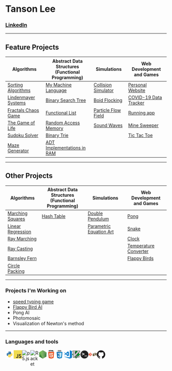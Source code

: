 # Tanson Lee

### [LinkedIn](https://www.linkedin.com/in/tansonlee)

---

## Feature Projects

|Algorithms                                                                          | Abstract Data Structures<br>(Functional Programming)                 | Simulations                                                             |Web Development<br>and Games                                                 |
|------------------------------------------------------------------------------------|----------------------------------------------------------------------|-------------------------------------------------------------------------|-----------------------------------------------------------------------------|
|[Sorting Algorithms](https://github.com/tansonlee/sorting-algorithms)               |[My Machine Language](https://github.com/tansonlee/machine-language)  |[Collision Simulator](https://github.com/tansonlee/collision-simulator)  |[Personal Website](https://github.com/tansonlee/personal-website)            |
|[Lindenmayer Systems](https://github.com/tansonlee/l-systems)                       |[Binary Search Tree](https://github.com/tansonlee/binary-search-tree) |[Boid Flocking](https://github.com/tansonlee/flocking-simulation)        |[COVID-19 Data Tracker](https://github.com/tansonlee/covid19-data-tracker)   |
|[Fractals Chaos Game](https://github.com/tansonlee/fractals-with-chaos-game)        |[Functional List](https://github.com/tansonlee/functional-list)       |[Particle Flow Field](https://github.com/tansonlee/particle-flow-field)  |[Running app](https://github.com/tansonlee/running-app)                      |
|[The Game of Life](https://github.com/tansonlee/game-of-life)                       |[Random Access Memory](https://github.com/tansonlee/ram)              |[Sound Waves](https://github.com/tansonlee/sound-wave-simulator)         |[Mine Sweeper](https://github.com/tansonlee/mine-sweeper)                    |
|[Sudoku Solver](https://github.com/tansonlee/sudoku-solver)                         |[Binary Trie](https://github.com/tansonlee/trie)                      |                                                                         |[Tic Tac Toe](https://github.com/tansonlee/tic-tac-toe)                      |
|[Maze Generator](https://github.com/tansonlee/maze-generator)                       |[ADT Implementations in RAM](https://github.com/tansonlee/adt-in-ram) |                                                                         |                                                                             |

---

## Other Projects

|Algorithms                                                                            | Abstract Data Structures<br>(Functional Programming)        | Simulations                                                             |Web Development<br>and Games                                                 |
|--------------------------------------------------------------------------------------|-------------------------------------------------------------|-------------------------------------------------------------------------|-----------------------------------------------------------------------------|
|[Marching Squares](https://github.com/tansonlee/marching-squares)                     |[Hash Table](https://github.com/tansonlee/hash-table)        |[Double Pendulum](https://github.com/tansonlee/double-pendulum)          |[Pong](https://github.com/tansonlee/pong)                                    |
|[Linear Regression](https://github.com/tansonlee/gradient-decent-linear-regression)   |                                                             |[Parametric Equation Art](https://github.com/tansonlee/parametric-art)   |[Snake](https://github.com/tansonlee/snake)                                  |
|[Ray Marching](https://github.com/tansonlee/ray-marching)                             |                                                             |                                                                         |[Clock](https://github.com/tansonlee/clock)                                  |
|[Ray Casting](https://github.com/tansonlee/2D-raycasting)                             |                                                             |                                                                         |[Temperature Converter](https://github.com/tansonlee/temperature-converter)  |
|[Barnsley Fern](https://github.com/tansonlee/barnsley-fern)                           |                                                             |                                                                         |[Flappy Birds](https://github.com/tansonlee/flappy-birds)                    |
|[Circle Packing](https://github.com/tansonlee/circle-packing)                         |                                                             |                                                                         |                                                                             |

---

### Projects I'm Working on

-   [speed typing game](https://github.com/tansonlee/speed-typing)
-   [Flappy Bird AI](https://github.com/tansonlee/flappy-bird-neuroevolution)
-   Pong AI
-   Photomosaic
-   Visualization of Newton's method

---

### Languages and tools

<img align="left" alt="Python" width="26px" src="https://raw.githubusercontent.com/github/explore/80688e429a7d4ef2fca1e82350fe8e3517d3494d/topics/python/python.png" />
<img align="left" alt="JavaScript" width="26px" src="https://raw.githubusercontent.com/github/explore/80688e429a7d4ef2fca1e82350fe8e3517d3494d/topics/javascript/javascript.png" />
<img align="left" alt="p5.js" width="26px" src="https://miro.medium.com/max/790/0*VBze2-2kX06fDv8A." />
<img align="left" alt="Racket" width="26px" src="https://avatars0.githubusercontent.com/u/232371?s=200&v=4" />
<img align="left" alt="Node.js" width="26px" src="https://raw.githubusercontent.com/github/explore/80688e429a7d4ef2fca1e82350fe8e3517d3494d/topics/nodejs/nodejs.png" />
<img align="left" alt="HTML" width="26px" src="https://raw.githubusercontent.com/github/explore/80688e429a7d4ef2fca1e82350fe8e3517d3494d/topics/html/html.png" />
<img align="left" alt="CSS" width="26px" src="https://raw.githubusercontent.com/github/explore/80688e429a7d4ef2fca1e82350fe8e3517d3494d/topics/css/css.png" />
<img align="left" alt="Visual Studio Code" width="26px" src="https://raw.githubusercontent.com/github/explore/80688e429a7d4ef2fca1e82350fe8e3517d3494d/topics/visual-studio-code/visual-studio-code.png" />
<img align="left" alt="Vim" width="26px" src="https://raw.githubusercontent.com/github/explore/80688e429a7d4ef2fca1e82350fe8e3517d3494d/topics/vim/vim.png" />
<img align="left" alt="Terminal" width="26px" src="https://raw.githubusercontent.com/github/explore/d92924b1d925bb134e308bd29c9de6c302ed3beb/topics/terminal/terminal.png" />
<img align="left" alt="Git" width="26px" src="https://raw.githubusercontent.com/github/explore/80688e429a7d4ef2fca1e82350fe8e3517d3494d/topics/git/git.png" />
<img align="left" alt="GitHub" width="26px" src="https://raw.githubusercontent.com/github/explore/78df643247d429f6cc873026c0622819ad797942/topics/github/github.png" />





<!-- | Algorithms                                                                                                                                                                                                                                                                                                                                                                                                                                                                                                                                                                                                                                                                                                                                                                                                                                                                                                 | Simulations                                                                                                                                                                                                                                                                                                                                                                                                                                              | Web Development & Games                                                                                                                                                                                                                                                                                                                                                                                                                                                                                                                                                                                     | Miscellaneous                                                                                         |
| ---------------------------------------------------------------------------------------------------------------------------------------------------------------------------------------------------------------------------------------------------------------------------------------------------------------------------------------------------------------------------------------------------------------------------------------------------------------------------------------------------------------------------------------------------------------------------------------------------------------------------------------------------------------------------------------------------------------------------------------------------------------------------------------------------------------------------------------------------------------------------------------------------------- | -------------------------------------------------------------------------------------------------------------------------------------------------------------------------------------------------------------------------------------------------------------------------------------------------------------------------------------------------------------------------------------------------------------------------------------------------------- | ----------------------------------------------------------------------------------------------------------------------------------------------------------------------------------------------------------------------------------------------------------------------------------------------------------------------------------------------------------------------------------------------------------------------------------------------------------------------------------------------------------------------------------------------------------------------------------------------------------- | ----------------------------------------------------------------------------------------------------- |

| <ul><li>[Lindenmayer Systems](https://github.com/tansonlee/l-systems)</li><li>[Fractals Chaos Game](https://github.com/tansonlee/fractals-with-chaos-game)</li><li>[Sudoku Solver](https://github.com/tansonlee/sudoku-solver)</li><li>[Boid Flocking](https://github.com/tansonlee/flocking-simulation)</li><li>[Particle Flow Field](https://github.com/tansonlee/particle-flow-field)</li><li>[Ray Marching](https://github.com/tansonlee/ray-marching)</li><li>[Maze Generator](https://github.com/tansonlee/maze-generator)</li><li>[Marching Squares](https://github.com/tansonlee/marching-squares)</li><li>[Ray Casting](https://github.com/tansonlee/2D-raycasting)</li><li>[Worley Noise](https://github.com/tansonlee/worley-noise)</li><li>[Barnsley Fern Fractal](https://github.com/tansonlee/barnsley-fern)</li><li>[Circle Packing](https://github.com/tansonlee/circle-packing)</li></ul> | <ul><li>[Boid FLocking](https://github.com/tansonlee/flocking-simulation)</li><li>[Particle Flow Field](https://github.com/tansonlee/particle-flow-field)</li><li>[Sound Waves](https://github.com/tansonlee/sound-wave-simulator)</li><li>[Ray Marching](https://github.com/tansonlee/ray-marching)</li><li>[Ray Casting](https://github.com/tansonlee/2D-raycasting)</li><li>[Double Pendulum](https://github.com/tansonlee/double-pendulum)</li></ul> | <ul><li>[Running app](https://github.com/tansonlee/running-app)</li><li>[Mine Sweeper](https://github.com/tansonlee/mine-sweeper)</li><li>[Pong](https://github.com/tansonlee/pong)</li><li>[Tic Tac Toe](https://github.com/tansonlee/tic-tac-toe)</li><li>[Rock Paper Scissors](https://github.com/tansonlee/rock-paper-scissors)</li><li>[Snake](https://github.com/tansonlee/snake)</li><li>[Clock](https://github.com/tansonlee/clock)</li><li>[Temperature Converter](https://github.com/tansonlee/temperature-converter)</li><li>[Flappy Birds](https://github.com/tansonlee/flappy-birds)</li></ul> | <ul><li>[Linear Regression](https://github.com/tansonlee/gradient-decent-linear-regression)</li></ul> |
 -->

<!-- ### Finished Projects: -->

<!-- 
|Algorithms                                                                          | Abstract Data Structures<br>(Functional Programming)                | Simulations                                                             |Web Development<br>and Games                                                 |
|------------------------------------------------------------------------------------|---------------------------------------------------------------------|-------------------------------------------------------------------------|-----------------------------------------------------------------------------|
|[Lindenmayer Systems](https://github.com/tansonlee/l-systems)                       |[My Machine Language](https://github.com/tansonlee/machine-language) |[Boid Flocking](https://github.com/tansonlee/flocking-simulation)        |[Running app](https://github.com/tansonlee/running-app)                      |
|[Fractals Chaos Game](https://github.com/tansonlee/fractals-with-chaos-game)        |[Random Access Memory](https://github.com/tansonlee/ram)             |[Particle Flow Field](https://github.com/tansonlee/particle-flow-field)  |[Mine Sweeper](https://github.com/tansonlee/mine-sweeper)                    |
|[Sudoku Solver](https://github.com/tansonlee/sudoku-solver)                         |[Binary Search Tree](https://github.com/tansonlee/binary-search-tree)|[Sound Waves](https://github.com/tansonlee/sound-wave-simulator)         |[Tic Tac Toe](https://github.com/tansonlee/tic-tac-toe)                      |
|[Boid Flocking](https://github.com/tansonlee/flocking-simulation)                   |[Binary Trie](https://github.com/tansonlee/trie)                     |[Double Pendulum](https://github.com/tansonlee/double-pendulum)          |[Pong](https://github.com/tansonlee/pong)                                    |
|[Ray Marching](https://github.com/tansonlee/ray-marching)                           |[Functional List](https://github.com/tansonlee/functional-list)      |                                                                         |[Snake](https://github.com/tansonlee/snake)                                  |
|[Maze Generator](https://github.com/tansonlee/maze-generator)                       |[Hash Table](https://github.com/tansonlee/hash-table)                |                                                                         |[Clock](https://github.com/tansonlee/clock)                                  |
|[Marching Squares](https://github.com/tansonlee/marching-squares)                   |                                                                     |                                                                         |[Temperature Converter](https://github.com/tansonlee/temperature-converter)  |
|[Ray Casting](https://github.com/tansonlee/2D-raycasting)                           |                                                                     |                                                                         |[Flappy Birds](https://github.com/tansonlee/flappy-birds)                    |
|[Barnsley Fern](https://github.com/tansonlee/barnsley-fern)                         |                                                                     |                                                                         |                                                                             |
|[Linear Regression](https://github.com/tansonlee/gradient-decent-linear-regression) |                                                                     |                                                                         |                                                                             |
|[Circle Packing](https://github.com/tansonlee/circle-packing)                       | -->
